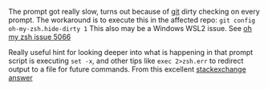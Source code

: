 
The prompt got really slow, turns out because of [git](./git.md) dirty checking on every prompt.
The workaround is to execute this in the affected repo: `git config oh-my-zsh.hide-dirty 1`
This also may be a Windows WSL2 issue. See [oh my zsh issue 5066](https://github.com/ohmyzsh/ohmyzsh/issues/5066)

Really useful hint for looking deeper into what is happening in that prompt script is executing `set -x`, and other tips
like `exec 2>zsh.err` to redirect output to a file for future commands. From this excellent [stackexchange answer](https://unix.stackexchange.com/a/565927)
